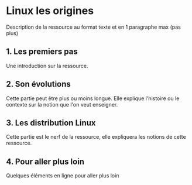 # Linux les origines
Description de la ressource au format texte et en 1 paragraphe max (pas plus)

## 1. Les premiers pas
Une introduction sur la ressource.

## 2. Son évolutions
Cette partie peut être plus ou moins longue. Elle explique l'histoire ou le contexte sur la notion que l'on veut enseigner.

## 3. Les distribution Linux
Cette partie est le nerf de la ressource, elle expliquera les notions de cette ressource.

## 4. Pour aller plus loin
Quelques éléments en ligne pour aller plus loin
